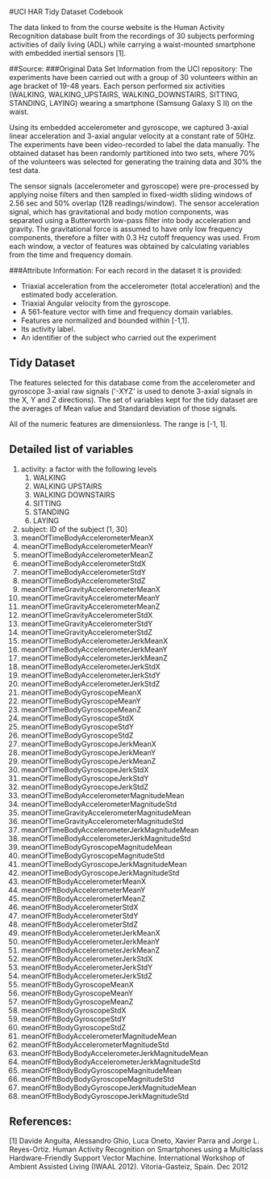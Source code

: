 #UCI HAR Tidy Dataset Codebook

The data linked to from the course website is the Human Activity Recognition database built from the recordings of 30 subjects performing activities of daily living (ADL) while carrying a waist-mounted smartphone with embedded inertial sensors [1].

##Source:
###Original Data Set Information from the UCI repository:
The experiments have been carried out with a group of 30 volunteers within an age bracket of 19-48 years. Each person performed six activities (WALKING, WALKING_UPSTAIRS, WALKING_DOWNSTAIRS, SITTING, STANDING, LAYING) wearing a smartphone (Samsung Galaxy S II) on the waist.

Using its embedded accelerometer and gyroscope, we captured 3-axial linear acceleration and 3-axial angular velocity at a constant rate of 50Hz. The experiments have been video-recorded to label the data manually. The obtained dataset has been randomly partitioned into two sets, where 70% of the volunteers was selected for generating the training data and 30% the test data.

The sensor signals (accelerometer and gyroscope) were pre-processed by applying noise filters and then sampled in fixed-width sliding windows of 2.56 sec and 50% overlap (128 readings/window). The sensor acceleration signal, which has gravitational and body motion components, was separated using a Butterworth low-pass filter into body acceleration and gravity. The gravitational force is assumed to have only low frequency components, therefore a filter with 0.3 Hz cutoff frequency was used. From each window, a vector of features was obtained by calculating variables from the time and frequency domain.

###Attribute Information:
For each record in the dataset it is provided:

- Triaxial acceleration from the accelerometer (total acceleration) and the estimated body acceleration. 
- Triaxial Angular velocity from the gyroscope. 
- A 561-feature vector with time and frequency domain variables.
- Features are normalized and bounded within [-1,1]. 
- Its activity label. 
- An identifier of the subject who carried out the experiment

## Tidy Dataset 
The features selected for this database come from the accelerometer and gyroscope 3-axial raw signals ('-XYZ' is used to denote 3-axial signals in the X, Y and Z directions). The set of variables kept for the tidy dataset are the averages of Mean value and Standard deviation of those signals.

All of the numeric features are dimensionless. The range is [-1, 1].
## Detailed list of variables

1. activity: a factor with the following levels
	1. WALKING
	2. WALKING UPSTAIRS
	3. WALKING DOWNSTAIRS 
	4. SITTING
	5. STANDING
	6. LAYING
2. subject: ID of the subject [1, 30]
3. meanOfTimeBodyAccelerometerMeanX
4. meanOfTimeBodyAccelerometerMeanY
5. meanOfTimeBodyAccelerometerMeanZ
6. meanOfTimeBodyAccelerometerStdX
7. meanOfTimeBodyAccelerometerStdY
8. meanOfTimeBodyAccelerometerStdZ
9. meanOfTimeGravityAccelerometerMeanX
10. meanOfTimeGravityAccelerometerMeanY
11. meanOfTimeGravityAccelerometerMeanZ
12. meanOfTimeGravityAccelerometerStdX
13. meanOfTimeGravityAccelerometerStdY
14. meanOfTimeGravityAccelerometerStdZ
15. meanOfTimeBodyAccelerometerJerkMeanX
16. meanOfTimeBodyAccelerometerJerkMeanY
17. meanOfTimeBodyAccelerometerJerkMeanZ
18. meanOfTimeBodyAccelerometerJerkStdX
19. meanOfTimeBodyAccelerometerJerkStdY
20. meanOfTimeBodyAccelerometerJerkStdZ
21. meanOfTimeBodyGyroscopeMeanX
22. meanOfTimeBodyGyroscopeMeanY
23. meanOfTimeBodyGyroscopeMeanZ
24. meanOfTimeBodyGyroscopeStdX
25. meanOfTimeBodyGyroscopeStdY
26. meanOfTimeBodyGyroscopeStdZ
27. meanOfTimeBodyGyroscopeJerkMeanX
28. meanOfTimeBodyGyroscopeJerkMeanY
29. meanOfTimeBodyGyroscopeJerkMeanZ
30. meanOfTimeBodyGyroscopeJerkStdX
31. meanOfTimeBodyGyroscopeJerkStdY
32. meanOfTimeBodyGyroscopeJerkStdZ
33. meanOfTimeBodyAccelerometerMagnitudeMean
34. meanOfTimeBodyAccelerometerMagnitudeStd
35. meanOfTimeGravityAccelerometerMagnitudeMean
36. meanOfTimeGravityAccelerometerMagnitudeStd
37. meanOfTimeBodyAccelerometerJerkMagnitudeMean
38. meanOfTimeBodyAccelerometerJerkMagnitudeStd
39. meanOfTimeBodyGyroscopeMagnitudeMean
40. meanOfTimeBodyGyroscopeMagnitudeStd
41. meanOfTimeBodyGyroscopeJerkMagnitudeMean
42. meanOfTimeBodyGyroscopeJerkMagnitudeStd
43. meanOfFftBodyAccelerometerMeanX
44. meanOfFftBodyAccelerometerMeanY
45. meanOfFftBodyAccelerometerMeanZ
46. meanOfFftBodyAccelerometerStdX
47. meanOfFftBodyAccelerometerStdY
48. meanOfFftBodyAccelerometerStdZ
49. meanOfFftBodyAccelerometerJerkMeanX
50. meanOfFftBodyAccelerometerJerkMeanY
51. meanOfFftBodyAccelerometerJerkMeanZ
52. meanOfFftBodyAccelerometerJerkStdX
53. meanOfFftBodyAccelerometerJerkStdY
54. meanOfFftBodyAccelerometerJerkStdZ
55. meanOfFftBodyGyroscopeMeanX
56. meanOfFftBodyGyroscopeMeanY
57. meanOfFftBodyGyroscopeMeanZ
58. meanOfFftBodyGyroscopeStdX
59. meanOfFftBodyGyroscopeStdY
60. meanOfFftBodyGyroscopeStdZ
61. meanOfFftBodyAccelerometerMagnitudeMean
62. meanOfFftBodyAccelerometerMagnitudeStd
63. meanOfFftBodyBodyAccelerometerJerkMagnitudeMean
64. meanOfFftBodyBodyAccelerometerJerkMagnitudeStd
65. meanOfFftBodyBodyGyroscopeMagnitudeMean
66. meanOfFftBodyBodyGyroscopeMagnitudeStd
67. meanOfFftBodyBodyGyroscopeJerkMagnitudeMean
68. meanOfFftBodyBodyGyroscopeJerkMagnitudeStd




## References:
[1] Davide Anguita, Alessandro Ghio, Luca Oneto, Xavier Parra and Jorge L. Reyes-Ortiz. Human Activity Recognition on Smartphones using a Multiclass Hardware-Friendly Support Vector Machine. International Workshop of Ambient Assisted Living (IWAAL 2012). Vitoria-Gasteiz, Spain. Dec 2012